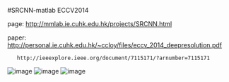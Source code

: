#SRCNN-matlab
ECCV2014

page: http://mmlab.ie.cuhk.edu.hk/projects/SRCNN.html

paper: http://personal.ie.cuhk.edu.hk/~ccloy/files/eccv_2014_deepresolution.pdf

       http://ieeexplore.ieee.org/document/7115171/?arnumber=7115171
       
![image](https://raw.githubusercontent.com/lemoner20/SuperResolution/SRCNN-matlab/master/train.png)
![image](https://raw.githubusercontent.com/lemoner20/SuperResolution/SRCNN-matlab/master/result1.png)
![image](https://raw.githubusercontent.com/lemoner20/SuperResolution/SRCNN-matlab/master/result2.png)

